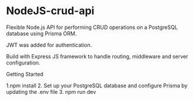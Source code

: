 # NodeJS-crud-api

Flexible Node.js API for performing CRUD operations on a PostgreSQL database using Prisma ORM.

JWT was added for  authentication.

Build with Express JS framework to handle routing, middleware and server configuration.

Getting Started

1.npm install 
2. Set up your PostgreSQL database and configure Prisma by updating the .env file
3. npm run dev

